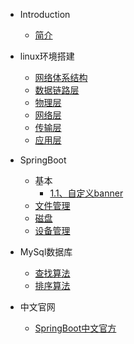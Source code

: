 * Introduction
    * [简介](README.md)

* linux环境搭建
    * [网络体系结构](/计算机网络/1_计算机网络体系结构.md)
    * [数据链路层](/计算机网络/2_数据链路层.md)
    * [物理层](/计算机网络/3_物理层整理.md)
    * [网络层](/计算机网络/4_网络层.md)
    * [传输层](/计算机网络/5_传输层.md)
    * [应用层](/计算机网络/6_应用层.md)

* SpringBoot
    * 基本
        * [1.1、自定义banner](/md/SpringBoot/1-1自定义banner.md)
    * [文件管理](/操作系统/文件管理.md)
    * [磁盘](/操作系统/磁盘.md)
    * [设备管理](/操作系统/设备管理.md)

* MySql数据库
    * [查找算法](/数据结构/查找.md)
    * [排序算法](/数据结构/排序算法.md)
* 中文官网
    * [SpringBoot中文官方](http://felord.cn/_doc/_springboot/2.1.5.RELEASE/_book/)
    

